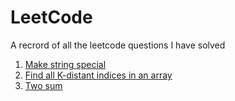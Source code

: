 # LeetCode
A recrord of all the leetcode questions I have solved 
1. [Make string special](https://leetcode.com/problems/minimum-deletions-to-make-string-k-special/?envType=daily-question&envId=2025-06-20)
2. [Find all K-distant indices in an array](https://leetcode.com/problems/find-all-k-distant-indices-in-an-array/?envType=daily-question&envId=2025-06-24)
3. [Two sum](https://leetcode.com/problems/two-sum/description/)
